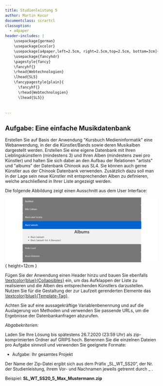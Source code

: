 ```yaml
---
title: Studienleistung 5
author: Martin Kocur
documentclass: scrartcl
classoption:
  - a4paper
header-includes: |
    \usepackage{german}
	\usepackage{xcolor} 
    \usepackage[a4paper,left=2.5cm, right=2.5cm,top=2.5cm, bottom=3cm]{geometry}
    \usepackage{fancyhdr}
    \pagestyle{fancy}
    \fancyhf{}
    \rhead{Webtechnologien}
    \lhead{SL5}
    \fancypagestyle{plain}{
      \fancyhf{}
      \rhead{Webtechnologien}
      \lhead{SL5}}


---
```




## Aufgabe: Eine einfache Musikdatenbank

Erstellen Sie auf Basis der Anwendung "Kursbuch Medieninformatik" eine Webanwendung, in der die Künstler/Bands sowie deren Musikalben dargestellt werden. Erstellen Sie eine eigene Datenbank mit Ihren Lieblingskünstlern (mindestens 3) und Ihren Alben (mindestens zwei pro Künstler) und halten Sie sich dabei an den Aufbau der Relationen "artists" und "albums" der  Datenbank Chinook aus SL4. Sie können auch gerne Künstler aus der Chinook Datenbank verwenden. Zusätzlich dazu soll man in der Lage sein neue Künstler mit entsprechenden Alben zu definieren, welche anschließend in Ihrer Liste angezeigt werden.

Die folgende Abbildung zeigt einen Ausschnitt aus dem User Interface:

![](Beispiel.PNG){ height=12cm }





Fügen Sie der Anwendung einen Header hinzu und bauen Sie ebenfalls [\textcolor{blue}{Collapsibles}](https://www.w3schools.com/howto/howto_js_collapsible.asp) ein, um das Aufklappen der Liste zu realisieren und die Alben des entsprechenden Künstlers darzustellen. Nutzen Sie für die Gestaltung der zur Laufzeit gerenderten Elemente das [\textcolor{blue}{Template-Tag}](https://developer.mozilla.org/de/docs/Web/HTML/Element/template). 

Achten Sie auf eine aussagekräftige Variablenbenennung und auf die Auslagerung von Methoden und verwenden Sie passende URLs, um die Ergebnisse der Datenbankanfragen abzurufen.

*Abgabekriterien:*

Laden Sie Ihre Lösung bis spätestens 26.7.2020 (23:59 Uhr) als zip-komprimierten Ordner auf GRIPS hoch.  Benennen Sie die einzelnen Dateien pro Aufgabe sinnvoll und verwenden Sie geeignete Formate:

- Aufgabe: Ihr gesamtes Projekt

Der Name der Zip-Datei ergibt sich aus dem Präfix „SL_WT_SS20“, der Nr. der Studienleistung, ihrem Vor- und Nachnamen jeweils getrennt durch _ .

 

Beispiel: **SL_WT_SS20_5_Max_Mustermann.zip**

